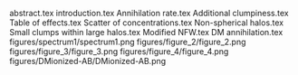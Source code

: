 abstract.tex
introduction.tex
Annihilation rate.tex
Additional clumpiness.tex
Table of effects.tex
Scatter of concentrations.tex
Non-spherical halos.tex
Small clumps within large halos.tex
Modified NFW.tex
DM annihilation.tex
figures/spectrum1/spectrum1.png
figures/figure_2/figure_2.png
figures/figure_3/figure_3.png
figures/figure_4/figure_4.png
figures/DMionized-AB/DMionized-AB.png